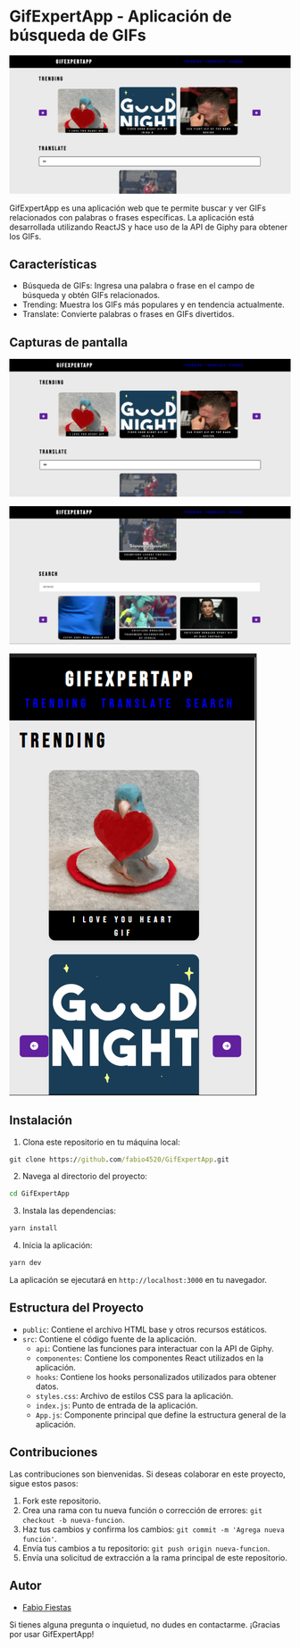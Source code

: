 # GifExpertApp - Aplicación de búsqueda de GIFs

![GifExpertApp](image.png)

GifExpertApp es una aplicación web que te permite buscar y ver GIFs relacionados con palabras o frases específicas. La aplicación está desarrollada utilizando ReactJS y hace uso de la API de Giphy para obtener los GIFs.

## Características

- Búsqueda de GIFs: Ingresa una palabra o frase en el campo de búsqueda y obtén GIFs relacionados.
- Trending: Muestra los GIFs más populares y en tendencia actualmente.
- Translate: Convierte palabras o frases en GIFs divertidos.

## Capturas de pantalla

![Captura de pantalla 1](image-1.png)

![Captura de pantalla 2](image-2.png)

![Captura de pantalla 3](image-3.png)

## Instalación

1. Clona este repositorio en tu máquina local:

```cmd
git clone https://github.com/fabio4520/GifExpertApp.git
```

2. Navega al directorio del proyecto:

```cmd
cd GifExpertApp
```

3. Instala las dependencias:

```cmd
yarn install
```

4. Inicia la aplicación:

```cmd
yarn dev
```

La aplicación se ejecutará en `http://localhost:3000` en tu navegador.

## Estructura del Proyecto

- `public`: Contiene el archivo HTML base y otros recursos estáticos.
- `src`: Contiene el código fuente de la aplicación.
  - `api`: Contiene las funciones para interactuar con la API de Giphy.
  - `componentes`: Contiene los componentes React utilizados en la aplicación.
  - `hooks`: Contiene los hooks personalizados utilizados para obtener datos.
  - `styles.css`: Archivo de estilos CSS para la aplicación.
  - `index.js`: Punto de entrada de la aplicación.
  - `App.js`: Componente principal que define la estructura general de la aplicación.

## Contribuciones

Las contribuciones son bienvenidas. Si deseas colaborar en este proyecto, sigue estos pasos:

1. Fork este repositorio.
2. Crea una rama con tu nueva función o corrección de errores: `git checkout -b nueva-funcion`.
3. Haz tus cambios y confirma los cambios: `git commit -m 'Agrega nueva función'`.
4. Envía tus cambios a tu repositorio: `git push origin nueva-funcion`.
5. Envía una solicitud de extracción a la rama principal de este repositorio.

## Autor

- [Fabio Fiestas](https://github.com/fabio4520)

Si tienes alguna pregunta o inquietud, no dudes en contactarme. ¡Gracias por usar GifExpertApp!
